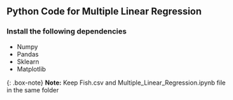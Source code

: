 ## Python Code for Multiple Linear Regression

### Install the following dependencies

* Numpy
* Pandas
* Sklearn
* Matplotlib

{: .box-note}
**Note:** Keep Fish.csv and Multiple_Linear_Regression.ipynb file in the same folder
